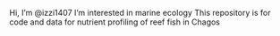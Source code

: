 Hi, I’m @izzi1407
I’m interested in marine ecology
This repository is for code and data for nutrient profiling of reef fish in Chagos
